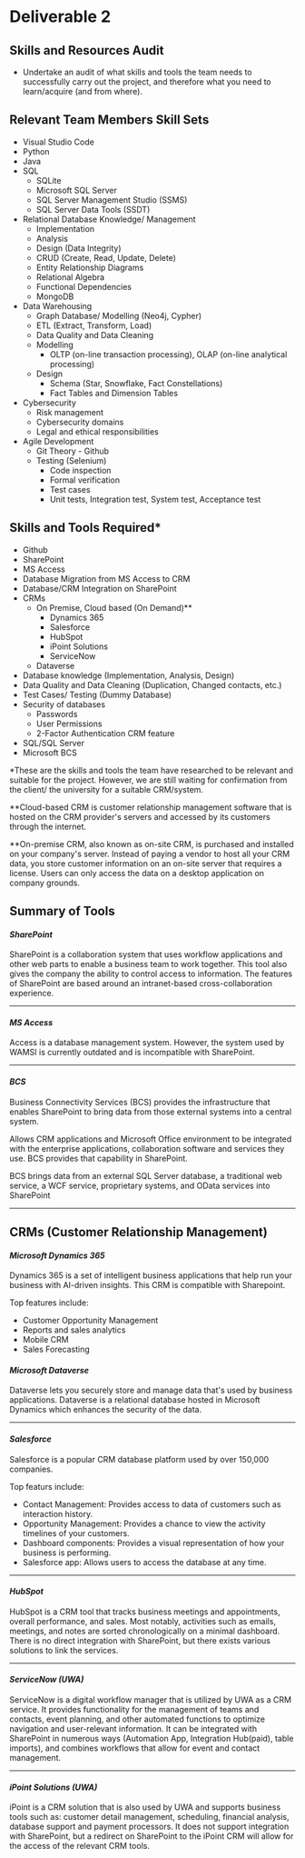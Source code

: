 # Deliverable 2

## Skills and Resources Audit
- Undertake an audit of what skills and tools the team needs to successfully carry out the project, and therefore what you need to learn/acquire (and from where).

## Relevant Team Members Skill Sets
- Visual Studio Code
- Python
- Java
- SQL
  - SQLite
  - Microsoft SQL Server
  - SQL Server Management Studio (SSMS)
  - SQL Server Data Tools (SSDT)
- Relational Database Knowledge/ Management
  - Implementation
  - Analysis
  - Design (Data Integrity)
  - CRUD (Create, Read, Update, Delete)
  - Entity Relationship Diagrams
  - Relational Algebra
  - Functional Dependencies
  - MongoDB
- Data Warehousing 
  - Graph Database/ Modelling (Neo4j, Cypher)
  - ETL (Extract, Transform, Load)
  - Data Quality and Data Cleaning
  - Modelling 
      - OLTP (on-line transaction processing), OLAP (on-line analytical processing)
  - Design
    - Schema (Star, Snowflake, Fact Constellations)
    - Fact Tables and Dimension Tables
- Cybersecurity
  - Risk management
  - Cybersecurity domains
  - Legal and ethical responsibilities
- Agile Development 
  - Git Theory - Github
  - Testing (Selenium)
    - Code inspection
    - Formal verification
    - Test cases
    - Unit tests, Integration test, System test, Acceptance test

## Skills and Tools Required*
- Github
- SharePoint
- MS Access
- Database Migration from MS Access to CRM
- Database/CRM Integration on SharePoint
- CRMs
  - On Premise, Cloud based (On Demand)**
    - Dynamics 365
    - Salesforce
    - HubSpot
    - iPoint Solutions
    - ServiceNow
  - Dataverse
- Database knowledge (Implementation, Analysis, Design)
- Data Quality and Data Cleaning (Duplication, Changed contacts, etc.)
- Test Cases/ Testing (Dummy Database)
- Security of databases
  - Passwords
  - User Permissions
  - 2-Factor Authentication CRM feature
- SQL/SQL Server
- Microsoft BCS

*These are the skills and tools the team have researched to be relevant and suitable for the project. However, we are still waiting for confirmation from the client/ the university for a suitable CRM/system.

**Cloud-based CRM is customer relationship management software that is hosted on the CRM provider's servers and accessed by its customers through the internet.

**On-premise CRM, also known as on-site CRM, is purchased and installed on your company's server. Instead of paying a vendor to host all your CRM data, you store customer information on an on-site server that requires a license. Users can only access the data on a desktop application on company grounds.


## Summary of Tools

#### *SharePoint*
SharePoint is a collaboration system that uses workflow applications and other web parts to enable a business team to work together. This tool also gives the company the ability to control access to information. The features of SharePoint are based around an intranet-based cross-collaboration experience.

---

#### *MS Access*
Access is a database management system. However, the system used by WAMSI is currently outdated and is incompatible with SharePoint.

---

#### *BCS*
Business Connectivity Services (BCS) provides the infrastructure that enables SharePoint to bring data from those external systems into a central system.

Allows CRM applications and Microsoft Office environment to be integrated with the enterprise applications, collaboration software and services they use. 
BCS provides that capability in SharePoint.

BCS brings data from an external SQL Server database, a traditional web service, a WCF service, proprietary systems, and OData services into SharePoint

---

## CRMs (Customer Relationship Management)


#### *Microsoft Dynamics 365*

Dynamics 365 is a set of intelligent business applications that help run your business with AI-driven insights. This CRM is compatible with Sharepoint.

Top features include:
* Customer Opportunity Management
* Reports and sales analytics
* Mobile CRM
* Sales Forecasting

#### *Microsoft Dataverse*
Dataverse lets you securely store and manage data that's used by business applications. Dataverse is a relational database hosted in Microsoft Dynamics which enhances the security of the data.

---

#### *Salesforce*
Salesforce is a popular CRM database platform used by over 150,000 companies. 

Top featurs include:
* Contact Management: Provides access to data of customers such as interaction history.
* Opportunity Management: Provides a chance to view the activity timelines of your customers.
* Dashboard components: Provides a visual representation of how your business is performing.
* Salesforce app: Allows users to access the database at any time.

---

#### *HubSpot*
HubSpot is a CRM tool that tracks business meetings and appointments, overall performance, and sales.
Most notably, activities such as emails, meetings, and notes are sorted chronologically on a minimal dashboard.
There is no direct integration with SharePoint, but there exists various solutions to link the services.

---

#### *ServiceNow (UWA)*
ServiceNow is a digital workflow manager that is utilized by UWA as a CRM service. 
It provides functionality for the management of teams and contacts, event planning, and other automated functions to optimize navigation and user-relevant information.
It can be integrated with SharePoint in numerous ways (Automation App, Integration Hub(paid), table imports), and combines workflows that allow for event and contact management.

---

#### *iPoint Solutions (UWA)*
iPoint is a CRM solution that is also used by UWA and supports business tools such as: customer detail management, scheduling, financial analysis, database support and payment processors.
It does not support integration with SharePoint, but a redirect on SharePoint to the iPoint CRM will allow for the access of the relevant CRM tools.

